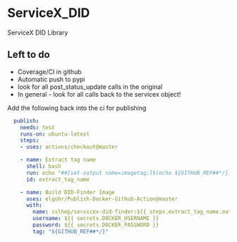 # ServiceX_DID

 ServiceX DID Library

## Left to do

- Coverage/CI in github
- Automatic push to pypi
- look for all post_status_update calls in the original
- In general - look for all calls back to the servicex object!

Add the following back into the ci for publishing

```yaml
  publish:
    needs: test
    runs-on: ubuntu-latest
    steps:
    - uses: actions/checkout@master

    - name: Extract tag name
      shell: bash
      run: echo "##[set-output name=imagetag;]$(echo ${GITHUB_REF##*/})"
      id: extract_tag_name

    - name: Build DID-Finder Image
      uses: elgohr/Publish-Docker-Github-Action@master
      with:
        name: sslhep/servicex-did-finder:${{ steps.extract_tag_name.outputs.imagetag }}
        username: ${{ secrets.DOCKER_USERNAME }}
        password: ${{ secrets.DOCKER_PASSWORD }}
        tag: "${GITHUB_REF##*/}"
```
